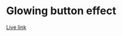 # Glowing button effect

[Live link](https://tusersheikh.github.io/learning-css-animations/task-18/)
